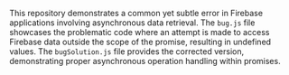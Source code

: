 This repository demonstrates a common yet subtle error in Firebase applications involving asynchronous data retrieval. The `bug.js` file showcases the problematic code where an attempt is made to access Firebase data outside the scope of the promise, resulting in undefined values. The `bugSolution.js` file provides the corrected version, demonstrating proper asynchronous operation handling within promises.
